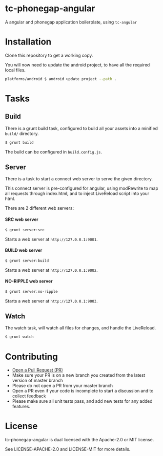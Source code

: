tc-phonegap-angular
===================

A angular and phonegap application boilerplate, using `tc-angular`


Installation
============

Clone this repository to get a working copy.

You will now need to update the android project, to have all the required
local files.

```sh
platforms/android $ android update project --path .
```

Tasks
=====

Build
-----

There is a grunt build task, configured to build all your assets into a minified
`build/` directory.

```sh
$ grunt build
```

The build can be configured in `build.config.js`.


Server
------

There is a task to start a connect web server to serve the given directory.

This connect server is pre-configured for angular, using modRewrite to map all
requests through index.html, and to inject LiveReload script into your html.

There are 2 different web servers:

#### SRC web server

```sh
$ grunt server:src
```

Starts a web server at `http://127.0.0.1:9001`.

#### BUILD web server

```sh
$ grunt server:build
```

Starts a web server at `http://127.0.0.1:9002`.

#### NO-RIPPLE web server

```sh
$ grunt server:no-ripple
```

Starts a web server at `http://127.0.0.1:9003`.

Watch
-----

The watch task, will watch all files for changes, and handle the LiveReload.

```sh
$ grunt watch
```

Contributing
============

- [Open a Pull Request (PR)](https://github.com/ThreeceeStudios/tc-phonegap-angular/pull/new/master)
- Make sure your PR is on a new branch you created from the latest version of master branch
- Please do not open a PR from your master branch
- Open a PR even if your code is incomplete to start a discussion and to collect feedback
- Please make sure all unit tests pass, and add new tests for any added features.


License
=======

tc-phonegap-angular is dual licensed with the Apache-2.0 or MIT license.

See LICENSE-APACHE-2.0 and LICENSE-MIT for more details.